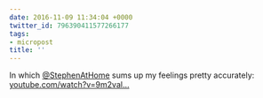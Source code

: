 ```yaml
---
date: 2016-11-09 11:34:04 +0000
twitter_id: 796390411577266177
tags:
- micropost
title: ''
---
```


In which [@StephenAtHome](https://twitter.com/StephenAtHome) sums up my feelings pretty accurately: [youtube.com/watch?v=9m2val…](https://www.youtube.com/watch?v=9m2valF3s84)
